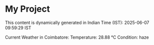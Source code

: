 # My Project

This content is dynamically generated in Indian Time (IST): 2025-06-07 09:59:29 IST


Current Weather in Coimbatore:
Temperature: 28.88 °C
Condition: haze
